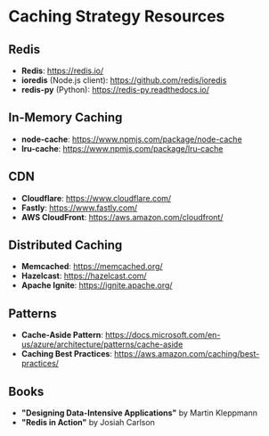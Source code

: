 # Caching Strategy Resources

## Redis
- **Redis**: https://redis.io/
- **ioredis** (Node.js client): https://github.com/redis/ioredis
- **redis-py** (Python): https://redis-py.readthedocs.io/

## In-Memory Caching
- **node-cache**: https://www.npmjs.com/package/node-cache
- **lru-cache**: https://www.npmjs.com/package/lru-cache

## CDN
- **Cloudflare**: https://www.cloudflare.com/
- **Fastly**: https://www.fastly.com/
- **AWS CloudFront**: https://aws.amazon.com/cloudfront/

## Distributed Caching
- **Memcached**: https://memcached.org/
- **Hazelcast**: https://hazelcast.com/
- **Apache Ignite**: https://ignite.apache.org/

## Patterns
- **Cache-Aside Pattern**: https://docs.microsoft.com/en-us/azure/architecture/patterns/cache-aside
- **Caching Best Practices**: https://aws.amazon.com/caching/best-practices/

## Books
- **"Designing Data-Intensive Applications"** by Martin Kleppmann
- **"Redis in Action"** by Josiah Carlson
